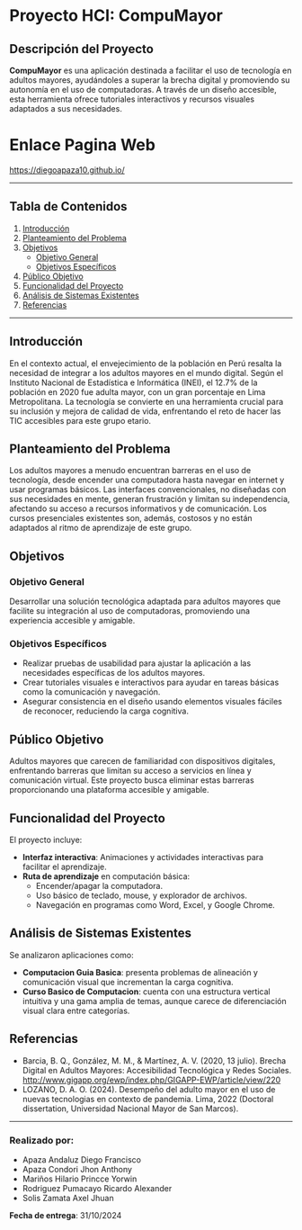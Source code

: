 # Proyecto HCI: CompuMayor

## Descripción del Proyecto
**CompuMayor** es una aplicación destinada a facilitar el uso de tecnología en adultos mayores, ayudándoles a superar la brecha digital y promoviendo su autonomía en el uso de computadoras. A través de un diseño accesible, esta herramienta ofrece tutoriales interactivos y recursos visuales adaptados a sus necesidades.

# Enlace Pagina Web
https://diegoapaza10.github.io/


---

## Tabla de Contenidos
1. [Introducción](#introducción)
2. [Planteamiento del Problema](#planteamiento-del-problema)
3. [Objetivos](#objetivos)
   - [Objetivo General](#objetivo-general)
   - [Objetivos Específicos](#objetivos-específicos)
4. [Público Objetivo](#público-objetivo)
5. [Funcionalidad del Proyecto](#funcionalidad-del-proyecto)
6. [Análisis de Sistemas Existentes](#análisis-de-sistemas-existentes)
7. [Referencias](#referencias)

---

## Introducción
En el contexto actual, el envejecimiento de la población en Perú resalta la necesidad de integrar a los adultos mayores en el mundo digital. Según el Instituto Nacional de Estadística e Informática (INEI), el 12.7% de la población en 2020 fue adulta mayor, con un gran porcentaje en Lima Metropolitana. La tecnología se convierte en una herramienta crucial para su inclusión y mejora de calidad de vida, enfrentando el reto de hacer las TIC accesibles para este grupo etario.

## Planteamiento del Problema
Los adultos mayores a menudo encuentran barreras en el uso de tecnología, desde encender una computadora hasta navegar en internet y usar programas básicos. Las interfaces convencionales, no diseñadas con sus necesidades en mente, generan frustración y limitan su independencia, afectando su acceso a recursos informativos y de comunicación. Los cursos presenciales existentes son, además, costosos y no están adaptados al ritmo de aprendizaje de este grupo.

## Objetivos

### Objetivo General
Desarrollar una solución tecnológica adaptada para adultos mayores que facilite su integración al uso de computadoras, promoviendo una experiencia accesible y amigable.

### Objetivos Específicos
- Realizar pruebas de usabilidad para ajustar la aplicación a las necesidades específicas de los adultos mayores.
- Crear tutoriales visuales e interactivos para ayudar en tareas básicas como la comunicación y navegación.
- Asegurar consistencia en el diseño usando elementos visuales fáciles de reconocer, reduciendo la carga cognitiva.

## Público Objetivo
Adultos mayores que carecen de familiaridad con dispositivos digitales, enfrentando barreras que limitan su acceso a servicios en línea y comunicación virtual. Este proyecto busca eliminar estas barreras proporcionando una plataforma accesible y amigable.

## Funcionalidad del Proyecto
El proyecto incluye:
- **Interfaz interactiva**: Animaciones y actividades interactivas para facilitar el aprendizaje.
- **Ruta de aprendizaje** en computación básica:
  - Encender/apagar la computadora.
  - Uso básico de teclado, mouse, y explorador de archivos.
  - Navegación en programas como Word, Excel, y Google Chrome.

## Análisis de Sistemas Existentes
Se analizaron aplicaciones como:
- **Computacion Guia Basica**: presenta problemas de alineación y comunicación visual que incrementan la carga cognitiva.
- **Curso Basico de Computacion**: cuenta con una estructura vertical intuitiva y una gama amplia de temas, aunque carece de diferenciación visual clara entre categorías.

## Referencias
- Barcia, B. Q., González, M. M., & Martínez, A. V. (2020, 13 julio). Brecha Digital en Adultos Mayores: Accesibilidad Tecnológica y Redes Sociales. http://www.gigapp.org/ewp/index.php/GIGAPP-EWP/article/view/220
- LOZANO, D. A. O. (2024). Desempeño del adulto mayor en el uso de nuevas tecnologias en contexto de pandemia. Lima, 2022 (Doctoral dissertation, Universidad Nacional Mayor de San Marcos).

---

### Realizado por:
- Apaza Andaluz Diego Francisco
- Apaza Condori Jhon Anthony
- Mariños Hilario Princce Yorwin
- Rodriguez Pumacayo Ricardo Alexander
- Solis Zamata Axel Jhuan

**Fecha de entrega**: 31/10/2024
